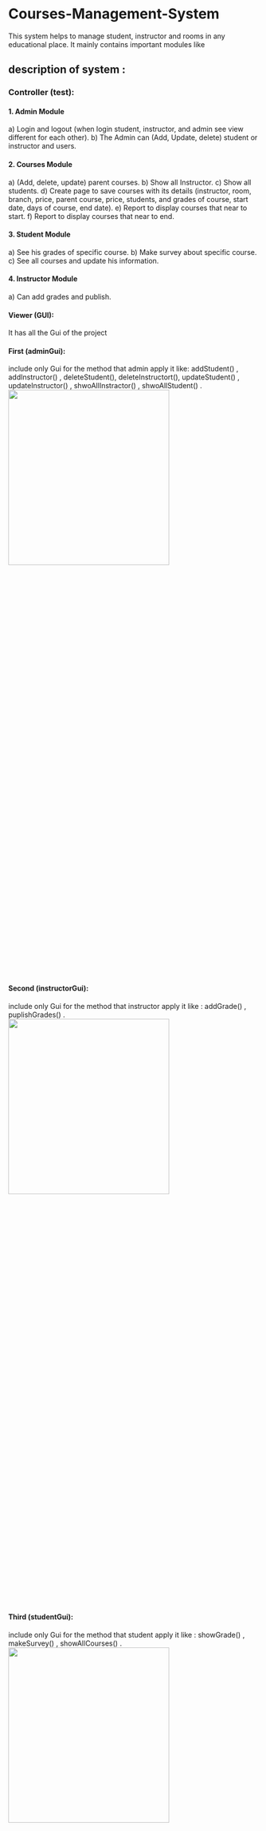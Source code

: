 # Courses-Management-System
This system helps to manage student, instructor and rooms in any educational place. It mainly contains important modules like

## description of system : 

### Controller (test): 
#### 1. Admin Module 
a) Login and logout (when login student, instructor, and admin see view different for each other).
 b) The Admin can (Add, Update, delete) student or instructor and users. 

#### 2. Courses Module 
a) (Add, delete, update) parent courses. 
b) Show all Instructor. 
c) Show all students. 
d) Create page to save courses with its details (instructor, room, branch, price, parent course, price, students, and grades of course, start date, days of course, end date). 
e) Report to display courses that near to start.
f) Report to display courses that near to end. 

#### 3. Student Module 
a) See his grades of specific course. 
b) Make survey about specific course. 
c) See all courses and update his information. 

#### 4. Instructor Module 
a) Can add grades and publish.

#### Viewer (GUI): 
It has all the Gui of the project 

#### First (adminGui): 
include only Gui for the method that admin apply it like: addStudent() , addInstructor() , deleteStudent(),  deleteInstructort(), updateStudent() , updateInstructor() , shwoAllInstractor() , shwoAllStudent() .
<img src="https://github.com/mohamed-gasser/Library-Research-Project-Application/assets/102036714/da0c0fec-48c0-4273-847b-2bee3a1df7a4)" width="80%" height="30%">

#### Second (instructorGui): 
include only Gui for the method that instructor apply it  like :
addGrade() , puplishGrades() . 
<img src="https://github.com/mohamed-gasser/Library-Research-Project-Application/assets/102036714/d514dd0e-300c-4174-bd29-772091eede8b)" width="80%" height="30%">

#### Third (studentGui):
include only Gui for the method that student apply it  like :
showGrade() , makeSurvey() , showAllCourses() .
<img src="https://github.com/mohamed-gasser/Library-Research-Project-Application/assets/102036714/e4b8edb7-c23d-427c-8ea8-0ce9b03f6224)" width="80%" height="30%">

#### Fourth (loginGui):
include only Gui for the username or password to connect with Database :
<img src="https://github.com/mohamed-gasser/Library-Research-Project-Application/assets/102036714/dcb699bb-0df3-43bb-9520-67e4d70c2b62)" width="80%" height="30%">

### Modules (Database): 
include all Database classes for each modules like:
1- class  AdminSQl have all Query of the method that admin apply it . 
2- class  InstructorSQl have all Query of the method that Instructor apply it . 
3- class  StudentSQl have all Query of the method that Student apply it . 
4- class  DatabaseConnection have connection to Database . 
5- class  CourseSQl have all Query of the method about course . 

### Database Schema : 
<img src="https://github.com/mohamed-gasser/Library-Research-Project-Application/assets/102036714/06cb0554-6618-4636-9f79-92d87bb80982)" width="80%" height="30%">




### Contact
You can communicate by following e-mails If you have more questions about the project:

o mohamedgasser230@gmail.com


